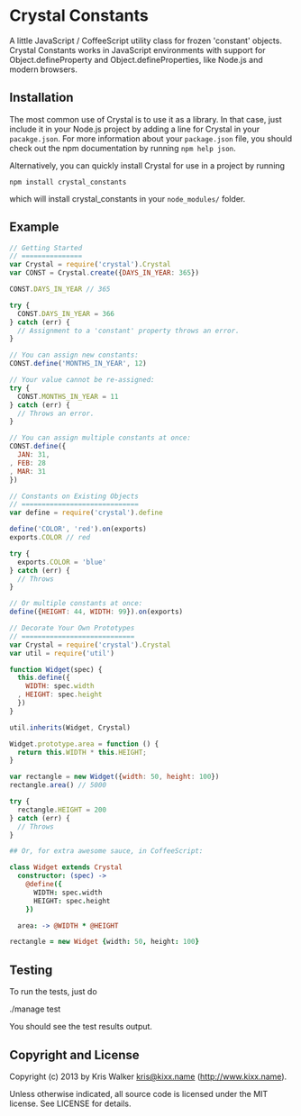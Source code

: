 Crystal Constants
=================

A little JavaScript / CoffeeScript utility class for frozen 'constant' objects.
Crystal Constants works in JavaScript environments with support for
Object.defineProperty and Object.defineProperties, like Node.js and modern browsers.

## Installation
The most common use of Crystal is to use it as a library. In that case, just
include it in your Node.js project by adding a line for Crystal in your
`pacakge.json`. For more information about your `package.json` file, you should
check out the npm documentation by running `npm help json`.

Alternatively, you can quickly install Crystal for use in a project by running

	npm install crystal_constants

which will install crystal_constants in your `node_modules/` folder.

## Example

```JavaScript
// Getting Started
// ===============
var Crystal = require('crystal').Crystal
var CONST = Crystal.create({DAYS_IN_YEAR: 365})

CONST.DAYS_IN_YEAR // 365

try {
  CONST.DAYS_IN_YEAR = 366
} catch (err) {
  // Assignment to a 'constant' property throws an error.
}

// You can assign new constants:
CONST.define('MONTHS_IN_YEAR', 12)

// Your value cannot be re-assigned:
try {
  CONST.MONTHS_IN_YEAR = 11
} catch (err) {
  // Throws an error.
}

// You can assign multiple constants at once:
CONST.define({
  JAN: 31,
, FEB: 28
, MAR: 31
})

// Constants on Existing Objects
// =============================
var define = require('crystal').define

define('COLOR', 'red').on(exports)
exports.COLOR // red

try {
  exports.COLOR = 'blue'
} catch (err) {
  // Throws
}

// Or multiple constants at once:
define({HEIGHT: 44, WIDTH: 99}).on(exports)

// Decorate Your Own Prototypes
// ============================
var Crystal = require('crystal').Crystal
var util = require('util')

function Widget(spec) {
  this.define({
    WIDTH: spec.width
  , HEIGHT: spec.height
  })
}

util.inherits(Widget, Crystal)

Widget.prototype.area = function () {
  return this.WIDTH * this.HEIGHT;
}

var rectangle = new Widget({width: 50, height: 100})
rectangle.area() // 5000

try {
  rectangle.HEIGHT = 200
} catch (err) {
  // Throws
}
```

```CoffeeScript
## Or, for extra awesome sauce, in CoffeeScript:

class Widget extends Crystal
  constructor: (spec) ->
    @define({
      WIDTH: spec.width
      HEIGHT: spec.height
    })

  area: -> @WIDTH * @HEIGHT

rectangle = new Widget {width: 50, height: 100}
```

## Testing
To run the tests, just do

  ./manage test

You should see the test results output.

Copyright and License
---------------------
Copyright (c) 2013 by Kris Walker <kris@kixx.name> (http://www.kixx.name).

Unless otherwise indicated, all source code is licensed under the MIT license.
See LICENSE for details.
